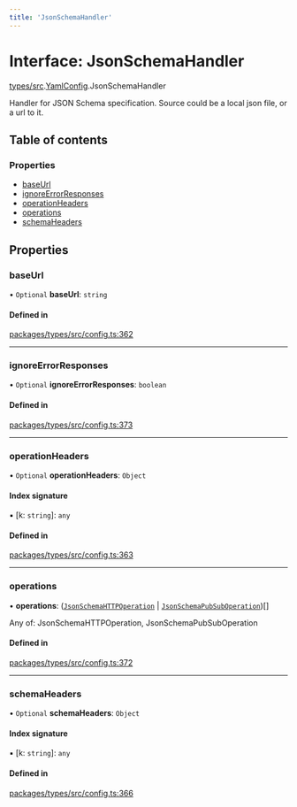 ```yaml
---
title: 'JsonSchemaHandler'
---
```


# Interface: JsonSchemaHandler

[types/src](../modules/types_src).[YamlConfig](../modules/types_src.YamlConfig).JsonSchemaHandler

Handler for JSON Schema specification. Source could be a local json file, or a url to it.

## Table of contents

### Properties

- [baseUrl](types_src.YamlConfig.JsonSchemaHandler#baseurl)
- [ignoreErrorResponses](types_src.YamlConfig.JsonSchemaHandler#ignoreerrorresponses)
- [operationHeaders](types_src.YamlConfig.JsonSchemaHandler#operationheaders)
- [operations](types_src.YamlConfig.JsonSchemaHandler#operations)
- [schemaHeaders](types_src.YamlConfig.JsonSchemaHandler#schemaheaders)

## Properties

### baseUrl

• `Optional` **baseUrl**: `string`

#### Defined in

[packages/types/src/config.ts:362](https://github.com/Urigo/graphql-mesh/blob/master/packages/types/src/config.ts#L362)

___

### ignoreErrorResponses

• `Optional` **ignoreErrorResponses**: `boolean`

#### Defined in

[packages/types/src/config.ts:373](https://github.com/Urigo/graphql-mesh/blob/master/packages/types/src/config.ts#L373)

___

### operationHeaders

• `Optional` **operationHeaders**: `Object`

#### Index signature

▪ [k: `string`]: `any`

#### Defined in

[packages/types/src/config.ts:363](https://github.com/Urigo/graphql-mesh/blob/master/packages/types/src/config.ts#L363)

___

### operations

• **operations**: ([`JsonSchemaHTTPOperation`](types_src.YamlConfig.JsonSchemaHTTPOperation) | [`JsonSchemaPubSubOperation`](types_src.YamlConfig.JsonSchemaPubSubOperation))[]

Any of: JsonSchemaHTTPOperation, JsonSchemaPubSubOperation

#### Defined in

[packages/types/src/config.ts:372](https://github.com/Urigo/graphql-mesh/blob/master/packages/types/src/config.ts#L372)

___

### schemaHeaders

• `Optional` **schemaHeaders**: `Object`

#### Index signature

▪ [k: `string`]: `any`

#### Defined in

[packages/types/src/config.ts:366](https://github.com/Urigo/graphql-mesh/blob/master/packages/types/src/config.ts#L366)
